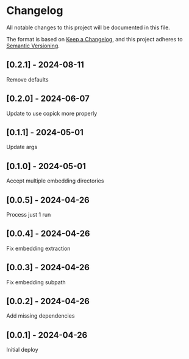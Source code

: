 # Changelog
All notable changes to this project will be documented in this file.

The format is based on [Keep a Changelog](https://keepachangelog.com/en/1.0.0/),
and this project adheres to [Semantic Versioning](https://semver.org/spec/v2.0.0.html).

## [0.2.1] - 2024-08-11
Remove defaults

## [0.2.0] - 2024-06-07
Update to use copick more properly

## [0.1.1] - 2024-05-01
Update args

## [0.1.0] - 2024-05-01
Accept multiple embedding directories

## [0.0.5] - 2024-04-26
Process just 1 run

## [0.0.4] - 2024-04-26
Fix embedding extraction

## [0.0.3] - 2024-04-26
Fix embedding subpath

## [0.0.2] - 2024-04-26
Add missing dependencies

## [0.0.1] - 2024-04-26
Initial deploy
